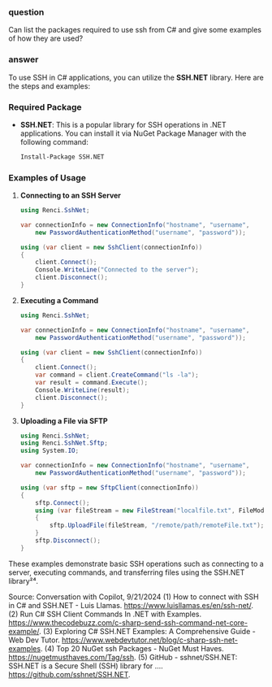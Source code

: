 ### question
Can list the packages required to use ssh from C# and give some examples of how they are used?

### answer
To use SSH in C# applications, you can utilize the **SSH.NET** library. Here are the steps and examples:

### Required Package
- **SSH.NET**: This is a popular library for SSH operations in .NET applications. You can install it via NuGet Package Manager with the following command:
  ```sh
  Install-Package SSH.NET
  ```

### Examples of Usage

1. **Connecting to an SSH Server**
   ```csharp
   using Renci.SshNet;
   
   var connectionInfo = new ConnectionInfo("hostname", "username", 
       new PasswordAuthenticationMethod("username", "password"));
   
   using (var client = new SshClient(connectionInfo))
   {
       client.Connect();
       Console.WriteLine("Connected to the server");
       client.Disconnect();
   }
   ```

2. **Executing a Command**
   ```csharp
   using Renci.SshNet;
   
   var connectionInfo = new ConnectionInfo("hostname", "username", 
       new PasswordAuthenticationMethod("username", "password"));
   
   using (var client = new SshClient(connectionInfo))
   {
       client.Connect();
       var command = client.CreateCommand("ls -la");
       var result = command.Execute();
       Console.WriteLine(result);
       client.Disconnect();
   }
   ```

3. **Uploading a File via SFTP**
   ```csharp
   using Renci.SshNet;
   using Renci.SshNet.Sftp;
   using System.IO;
   
   var connectionInfo = new ConnectionInfo("hostname", "username", 
       new PasswordAuthenticationMethod("username", "password"));
   
   using (var sftp = new SftpClient(connectionInfo))
   {
       sftp.Connect();
       using (var fileStream = new FileStream("localfile.txt", FileMode.Open))
       {
           sftp.UploadFile(fileStream, "/remote/path/remoteFile.txt");
       }
       sftp.Disconnect();
   }
   ```

These examples demonstrate basic SSH operations such as connecting to a server, executing commands, and transferring files using the SSH.NET library²⁴.

Source: Conversation with Copilot, 9/21/2024
(1) How to connect with SSH in C# and SSH.NET - Luis Llamas. https://www.luisllamas.es/en/ssh-net/.
(2) Run C# SSH Client Commands In .NET with Examples. https://www.thecodebuzz.com/c-sharp-send-ssh-command-net-core-example/.
(3) Exploring C# SSH.NET Examples: A Comprehensive Guide - Web Dev Tutor. https://www.webdevtutor.net/blog/c-sharp-ssh-net-examples.
(4) Top 20 NuGet ssh Packages - NuGet Must Haves. https://nugetmusthaves.com/Tag/ssh.
(5) GitHub - sshnet/SSH.NET: SSH.NET is a Secure Shell (SSH) library for .... https://github.com/sshnet/SSH.NET.